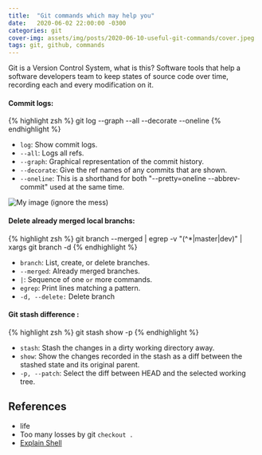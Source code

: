 ```yaml
---
title:  "Git commands which may help you"
date:   2020-06-02 22:00:00 -0300
categories: git
cover-img: assets/img/posts/2020-06-10-useful-git-commands/cover.jpeg
tags: git, github, commands
---
```


Git is a Version Control System, what is this? Software tools that help a software developers team to keep states of source code over time, recording each and every modification on it.

#### Commit logs:

{% highlight zsh %}
git log --graph --all --decorate --oneline
{% endhighlight %}

- `log`: Show commit logs.
- `--all`: Logs all refs.
- `--graph`: Graphical representation of the commit history.
- `--decorate`: Give the ref names of any commits that are shown.
- `--oneline`: This is a shorthand for both "--pretty=oneline --abbrev-commit" used at the same time.

<img class="col-sm post-image" src="{{ 'assets/img/posts/2020-06-10-useful-git-commands/git-log.png' | relative_url}}" alt="My image">
(ignore the mess)

#### Delete already merged local branchs:

{% highlight zsh %}
git branch --merged | egrep -v "(^\*|master|dev)" | xargs git branch -d
{% endhighlight %}

- `branch`: List, create, or delete branches.
- `--merged`: Already merged branches.
- ` | `: Sequence of one `or` more commands.
- `egrep`: Print lines matching a pattern.
- `-d, --delete:` Delete branch

#### Git stash difference :

{% highlight zsh %}
git stash show -p
{% endhighlight %}

- `stash`: Stash the changes in a dirty working directory away.
- `show`: Show the changes recorded in the stash as a diff between the stashed state and its original parent.
- `-p, --patch`: Select the diff between HEAD and the selected working tree.

## References
- life
- Too many losses by git `checkout .`
- [Explain Shell](https://explainshell.com/explain?cmd=git+log+--all+--graph+--decorate+--oneline+--simplify-by-decoration)
